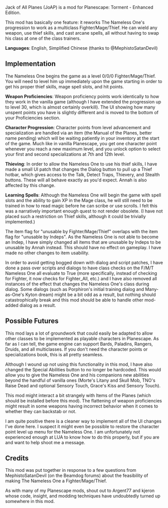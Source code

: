 Jack of All Planes (JoAP) is a mod for Planescape: Torment - Enhanced Edition. 

This mod has basically one feature: it reworks The Nameless One's progression to work as a multiclass Fighter/Mage/Thief. He can wield any weapon, use thief skills, and cast arcane spells, all without having to swap his class at one of the class trainers. 

**Languages**: English, Simplified Chinese (thanks to @MephistoSatanDevil) 

## Implementation
The Nameless One begins the game as a level 0/0/0 Fighter/Mage/Thief. You will need to level him up immediately upon the game starting in order to get his proper thief skills, mage spell slots, and hit points.  

**Weapon Proficiencies**: Weapon proficiency points work identically to how they work in the vanilla game (although I have extended the progression up to level 30, which is almost certainly overkill). The UI showing how many unspent points you have is slightly different and is moved to the bottom of your Proficiencies section. 

**Character Progression**: Character points from level advancement and specialization are handled via an item (the Manual of the Planes, better name pending) which will be waiting patiently in your inventory at the start of the game. Much like in vanilla Planescape, you get one character point whenever you reach a new maximum level, and you unlock option to select your first and second specializations at 7th and 12th level.

**Thieving**: In order to allow the Nameless One to use his thief skills, I have made a small UI patch that changes the Dialog button to pull up a Thief hotbar, which gives access to the Talk, Detect Traps, Thievery, and Stealth buttons. These will all behave exactly as you'd expect. Annah is also affected by this change. 

**Learning Spells**: Although the Nameless One will begin the game with spell slots and the ability to gain XP in the Mage class, he will still need to be trained in how to read magic before he can scribe or use scrolls. I felt this was a narratively important enough quest to not render obsolete. (I have not placed such a restriction on Thief skills, although it could be trivially implemented.)

The item flag for "unusable by Fighter/Mage/Thief" overlaps with the item flag for "unusable by Indeps". As the Nameless One is not able to become an Indep, I have simply changed all items that are unusable by Indeps to be unusable by Annah instead. This should have no effect on gameplay. I have made no other changes to item usability. 

In order to avoid getting bogged down with dialog and script patches, I have done a pass over scripts and dialogs to have class checks on the F/M/T Nameless One all evaluate to True (more specifically, instead of checking for Fighter, it now checks for Fighter_All, etc.) and I have also removed all instances of the effect that changes the Nameless One's class during dialog. Some dialogs (such as Porphiron's initial training dialog and Many-as-One's Kyton dream) might be a bit odd as a result, but nothing should catastrophically break and this mod should be able to handle other mod-added dialog as a result. 

## Possible Futures 
This mod lays a lot of groundwork that could easily be adapted to allow other classes to be implemented as playable characters in Planescape. As far as I can tell, the game engine can support Bards, Paladins, Rangers, Druids, and all multiclasses. If you don't need the character points or specializations book, this is all pretty seamless.  

Although I wound up not using this functionality in this mod, I have also changed the Special Abilities button to no longer be hardcoded. This would allow you to give the Nameless One and his companions new abilities beyond the handful of vanilla ones (Morte's Litany and Skull Mob, TNO's Raise Dead and optional Sensory Touch, Grace's Kiss and Sensory Touch). 

This mod might interact a bit strangely with Items of the Planes (which should be installed before this mod). The flattening of weapon proficiencies might result in some weapons having incorrect behavior when it comes to whether they can backstab or not. 

I am quite positive there is a cleaner way to implement all of the UI changes I've done here. I suspect it might even be possible to restore the character point level up menu for the Nameless One. I am unfortunately not experienced enough at LUA to know how to do this properly, but if you are and want to help shoot me a message. 


## Credits 
This mod was put together in response to a few questions from MephistoSatanDevil (on the Beamdog forums) about the feasibility of making The Nameless One a Fighter/Mage/Thief. 

As with many of my Planescape mods, shout out to Argent77 and kjeron whose code, insight, and modding techniques have undoubtedly turned up somewhere in this mod. 
